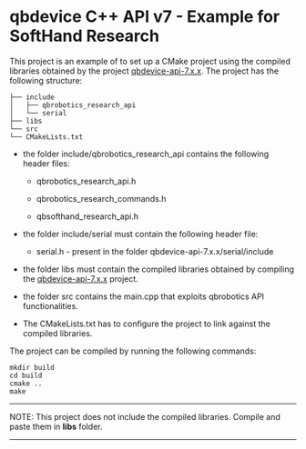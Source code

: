 # qbdevice C++ API v7 - Example for SoftHand Research
This project is an example of to set up a CMake project using the compiled libraries obtained by the project [qbdevice-api-7.x.x](https://bitbucket.org/qbrobotics/qbdevice-api-7.x.x/src/production/). The project has the following structure:
```
├── include
│   ├── qbrobotics_research_api
│   └── serial
├── libs
└── src
└── CMakeLists.txt
```
- the folder include/qbrobotics_research_api contains the following header files:

  - qbrobotics_research_api.h

  - qbrobotics_research_commands.h

  - qbsofthand_research_api.h

- the folder include/serial must contain the following header file:

  - serial.h - present in the folder qbdevice-api-7.x.x/serial/include

- the folder libs must contain the compiled libraries obtained by compiling the [qbdevice-api-7.x.x](https://bitbucket.org/qbrobotics/qbdevice-api-7.x.x/src/production/) project.

- the folder src contains the main.cpp that exploits qbrobotics API functionalities.

- The CMakeLists.txt has to configure the project to link against the compiled libraries.

The project can be compiled by running the following commands:
```
mkdir build
cd build
cmake ..
make
```
---

NOTE:
This project does not include the compiled libraries. Compile and paste them in __libs__ folder.

---

